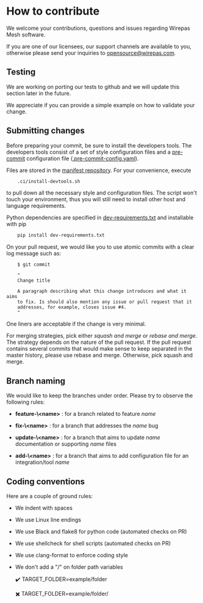 # How to contribute

We welcome your contributions, questions and issues regarding Wirepas
Mesh software.

If you are one of our licensees, our support channels are available to you,
otherwise please send your inquiries to opensource@wirepas.com.

## Testing

We are working on porting our tests to github and we will update
this section later in the future.

We appreciate if you can provide a simple
example on how to validate your change.

## Submitting changes

Before preparing your commit, be sure to install the developers tools.
The developers tools consist of a set of style configuration files and a
[pre-commit](https://pre-commit.com/) configuration file
([.pre-commit-config.yaml](https://github.com/wirepas/manifest/blob/master/.pre-commit-config.yaml)).

Files are stored in the [manifest repository](https://github.com/wirepas/manifest).
For your convenience, execute

```bash
    .ci/install-devtools.sh
```

to pull down all the necessary style and configuration files.
The script won't touch your environment, thus you will still need to
install other host and language requirements.

Python dependencies are specified in [dev-requirements.txt](https://github.com/wirepas/manifest/blob/master/dev-requirements.txt)
and installable with pip

```bash
    pip install dev-requirements.txt
```

On your pull request, we would like you to use atomic commits with a clear
log message such as:

```shell
    $ git commit

    "
    Change title

    A paragraph describing what this change introduces and what it aims
    to fix. Is should also mention any issue or pull request that it
    addresses, for example, closes issue #4.
    "
```

One liners are acceptable if the change is very minimal.

For merging strategies, pick either _squash and merge_ or _rebase and merge_.
The strategy depends on the nature of the pull request. If the pull request
contains several commits that would make sense to keep separated in the
master history, please use rebase and merge. Otherwise, pick squash and merge.

## Branch naming

We would like to keep the branches under order. Please try to observe the
following rules:

-   **feature-\\&lt;name>** : for a branch related to feature _name_

-   **fix-\\&lt;name>** : for a branch that addresses the _name_ bug

-   **update-\\&lt;name>** : for a branch that aims to update _name_
    documentation or supporting _name_ files

-   **add-\\&lt;name>** : for a branch that aims to add configuration file
    for an integration/tool _name_

## Coding conventions

Here are a couple of ground rules:

-   We indent with spaces

-   We use Linux line endings

-   We use Black and flake8 for python code (automated checks on PR)

-   We use shellcheck for shell scripts (automated checks on PR)

-   We use clang-format to enforce coding style

-   We don't add a "/" on folder path variables

     :heavy_check_mark: TARGET_FOLDER=example/folder

     :heavy_multiplication_x: TARGET_FOLDER=example/folder/
